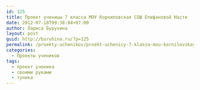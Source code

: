 ```yaml
---
id: 125
title: Проект ученицы 7 класса МОУ Корниловская СОШ Епифановой Насти
date: 2012-07-18T09:38:04+07:00
author: Лариса Бурухина
layout: post
guid: http://buruhina.ru/?p=125
permalink: /proekty-uchenikov/proekt-uchenicy-7-klassa-mou-kornilovskaya-sosh-epifanovojj-nasti
categories:
  - Проекты учеников
tags:
  - проект ученика
  - своими руками
  - туника
---
```

